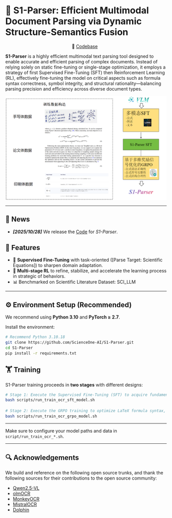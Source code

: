 
# 📄 S1-Parser: Efficient Multimodal Document Parsing via Dynamic Structure-Semantics Fusion 

<p align="center">
          🔗 <a href="https://github.com/ScienceOne-AI/S1-Parser">Codebase</a>&nbsp&nbsp  
</p>


**S1-Parser** is a highly efficient multimodal text parsing tool designed to enable accurate and efficient parsing of complex documents. Instead of relying solely on static fine-tuning or single-stage optimization, it employs a strategy of first Supervised Fine-Tuning (SFT) then Reinforcement Learning (RL), effectively fine-tuning the model on critical aspects such as formula syntax correctness, symbol integrity, and structural rationality—balancing parsing precision and efficiency across diverse document types.

<!-- --- 
This repository implements **S1-Parser**, as described in our paper:

> *Learning : Shaping *  
--- -->

![framework1](./assets/1.jpg)

---

## 📰 News

- ***[2025/10/28]*** We release the [Code](https://github.com/ScienceOne-AI/S1-Parser) for *S1-Parser*.  


## 🚀 Features

- 🧩 **Supervised Fine-Tuning** with task-oriented ([Parse Target: Scientific Equations]) to sharpen domain adaptation.
- 🎯 **Multi-stage RL** to refine, stabilize, and accelerate the learning process in strategic of behaviors.
- 📊 Benchmarked on Scientific Literature Dataset: SCI_LLM

---

## ⚙️ Environment Setup (Recommended)

We recommend using **Python 3.10** and **PyTorch ≥ 2.7**.  

Install the environment:
```bash
# Recommend Python 3.10.18
git clone https://github.com/ScienceOne-AI/S1-Parser.git
cd S1-Parser
pip install -r requirements.txt
```

## 🏋️ Training

S1-Parser training proceeds in **two stages** with different designs:

```bash
# Stage 1: Execute the Supervised Fine-Tuning (SFT) to acquire fundamental LaTeX OCR.
bash scripts/run_train_ocr_sft_model.sh

# Stage 2: Execute the GRPO training to optimize LaTeX formula syntax, symbol and structure.
bash scripts/run_train_ocr_grpo_model.sh

```

---

Make sure to configure your model paths and data in `script/run_train_ocr_*.sh`.



<!-- --- 


---

## 📈 Evaluation

After training, evaluate the model using:

```bash
bash scripts/eval/eval_model.sh
```

## 📊 Results


![results](./assets/31.png)
![results](./assets/52.png)
![modes](./assets/41.png)
--- -->

---

## 🔍 Acknowledgements

We build and reference on the following open source trunks, and thank the following sources for their contributions to the open source community:
- [Qwen2.5-VL](https://github.com/QwenLM/Qwen2.5-VL)
- [olmOCR](https://github.com/allenai/olmocr)
- [MonkeyOCR](https://github.com/Yuliang-Liu/MonkeyOCR)
- [MistralOCR](https://mistral.ai/news/mistral-ocr)
- [Dolphin](https://github.com/ByteDance/Dolphin.git)